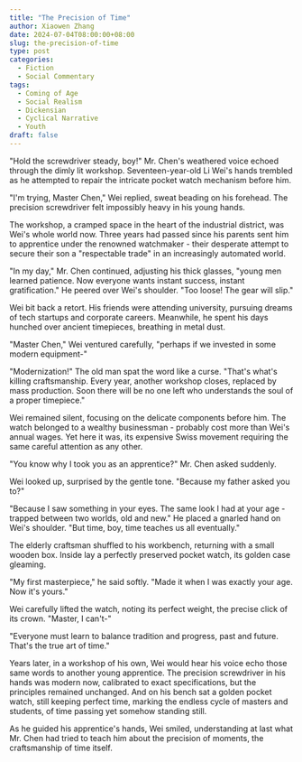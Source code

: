 ```yaml
---
title: "The Precision of Time"
author: Xiaowen Zhang
date: 2024-07-04T08:00:00+08:00
slug: the-precision-of-time
type: post
categories:
  - Fiction
  - Social Commentary
tags:
  - Coming of Age
  - Social Realism
  - Dickensian
  - Cyclical Narrative
  - Youth
draft: false
---
```


"Hold the screwdriver steady, boy!" Mr. Chen's weathered voice echoed through the dimly lit workshop. Seventeen-year-old Li Wei's hands trembled as he attempted to repair the intricate pocket watch mechanism before him.

"I'm trying, Master Chen," Wei replied, sweat beading on his forehead. The precision screwdriver felt impossibly heavy in his young hands.

The workshop, a cramped space in the heart of the industrial district, was Wei's whole world now. Three years had passed since his parents sent him to apprentice under the renowned watchmaker - their desperate attempt to secure their son a "respectable trade" in an increasingly automated world.

"In my day," Mr. Chen continued, adjusting his thick glasses, "young men learned patience. Now everyone wants instant success, instant gratification." He peered over Wei's shoulder. "Too loose! The gear will slip."

Wei bit back a retort. His friends were attending university, pursuing dreams of tech startups and corporate careers. Meanwhile, he spent his days hunched over ancient timepieces, breathing in metal dust.

"Master Chen," Wei ventured carefully, "perhaps if we invested in some modern equipment-"

"Modernization!" The old man spat the word like a curse. "That's what's killing craftsmanship. Every year, another workshop closes, replaced by mass production. Soon there will be no one left who understands the soul of a proper timepiece."

Wei remained silent, focusing on the delicate components before him. The watch belonged to a wealthy businessman - probably cost more than Wei's annual wages. Yet here it was, its expensive Swiss movement requiring the same careful attention as any other.

"You know why I took you as an apprentice?" Mr. Chen asked suddenly.

Wei looked up, surprised by the gentle tone. "Because my father asked you to?"

"Because I saw something in your eyes. The same look I had at your age - trapped between two worlds, old and new." He placed a gnarled hand on Wei's shoulder. "But time, boy, time teaches us all eventually."

The elderly craftsman shuffled to his workbench, returning with a small wooden box. Inside lay a perfectly preserved pocket watch, its golden case gleaming.

"My first masterpiece," he said softly. "Made it when I was exactly your age. Now it's yours."

Wei carefully lifted the watch, noting its perfect weight, the precise click of its crown. "Master, I can't-"

"Everyone must learn to balance tradition and progress, past and future. That's the true art of time."

Years later, in a workshop of his own, Wei would hear his voice echo those same words to another young apprentice. The precision screwdriver in his hands was modern now, calibrated to exact specifications, but the principles remained unchanged. And on his bench sat a golden pocket watch, still keeping perfect time, marking the endless cycle of masters and students, of time passing yet somehow standing still.

As he guided his apprentice's hands, Wei smiled, understanding at last what Mr. Chen had tried to teach him about the precision of moments, the craftsmanship of time itself.